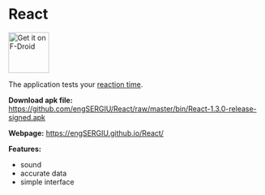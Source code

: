 # React

[<img src="https://f-droid.org/badge/get-it-on.png"
      alt="Get it on F-Droid"
      height="80">](https://f-droid.org/app/io.github.engsergiu.react)

The application tests your [reaction time](https://en.wikipedia.org/wiki/Mental_chronometry).

**Download apk file:** https://github.com/engSERGIU/React/raw/master/bin/React-1.3.0-release-signed.apk

**Webpage:** https://engSERGIU.github.io/React/

**Features:**

 - sound
 - accurate data
 - simple interface
